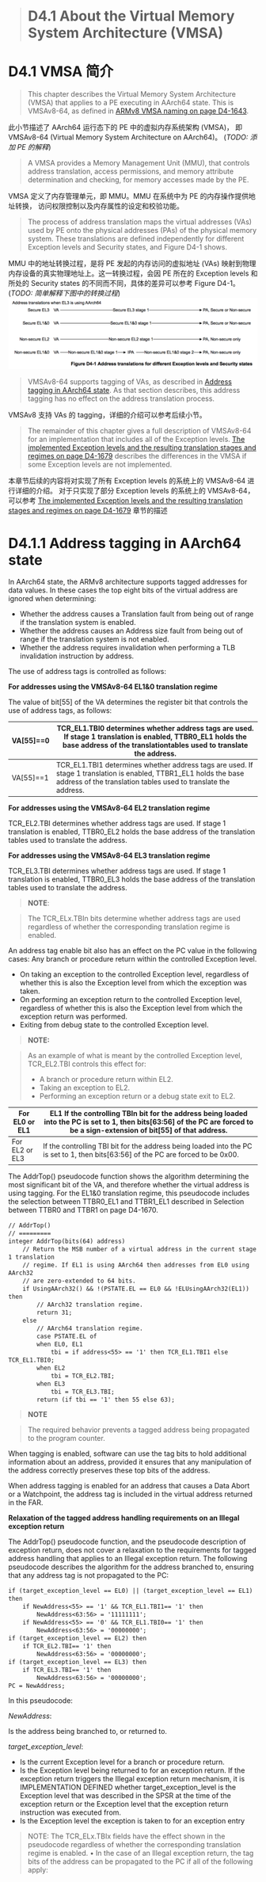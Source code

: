 ># D4.1 About the Virtual Memory System Architecture (VMSA)

# D4.1 VMSA 简介

> This chapter describes the Virtual Memory System Architecture (VMSA) 
 > that applies to a PE executing in AArch64 state.
> This is VMSAv8-64, as defined in [ARMv8 VMSA naming on page D4-1643](todo.md).

此小节描述了 AArch64 运行态下的 PE 中的虚拟内存系统架构 (VMSA)，
即 VMSAv8-64 (Virtual Memory System Architecture on AArch64)。
(*TODO: 添加 PE 的解释*)

> A VMSA provides a Memory Management Unit (MMU), 
 > that controls address translation, access permissions,
 > and memory attribute determination and checking, 
 > for memory accesses made by the PE.

<!-- VMSA 定义了内存管理单元 这句不知道如何翻译会更贴切 -->
VMSA 定义了内存管理单元，即 MMU。MMU 在系统中为 PE 的内存操作提供地址转换，
访问权限控制以及内存属性的设定和校验功能。

> The process of address translation maps the virtual addresses (VAs) used by 
 > PE onto the physical addresses (PAs) of the physical memory system. 
> These translations are defined independently for different Exception levels
 > and Security states, and Figure D4-1 shows.

MMU 中的地址转换过程，是将 PE 发起的内存访问的虚拟地址 (VAs)
映射到物理内存设备的真实物理地址上。这一转换过程，会因 PE 所在的
Exception levels 和所处的 Security states 的不同而不同，具体的差异可以参考 Figure D4-1。
(*TODO: 简单解释下图中的转换过程*)
![](figure_d4_1.png)

> VMSAv8-64 supports tagging of VAs,
 >as described in [Address tagging in AArch64 state](todo.md).
> As that section describes,
 > this address tagging has no effect on the address translation process.

VMSAv8 支持 VAs 的 tagging，详细的介绍可以参考后续小节。

> The remainder of this chapter gives a full description of VMSAv8-64
 > for an implementation that includes all of the Exception levels.
> [The implemented Exception levels and the resulting translation stages and regimes on
 >page D4-1679](todo.md) describes the differences in the VMSA
 > if some Exception levels are not implemented.
 
本章节后续的内容将对实现了所有 Exception levels 的系统上的 VMSAv8-64 进行详细的介绍。
对于只实现了部分 Exception levels 的系统上的  VMSAv8-64，可以参考
[The implemented Exception levels and the resulting translation stages and regimes on page D4-1679](todo.md) 
章节的描述

# D4.1.1 Address tagging in AArch64 state

In AArch64 state, the ARMv8 architecture supports tagged addresses for data values. In these cases the top eight
bits of the virtual address are ignored when determining:
* Whether the address causes a Translation fault from being out of range if the translation system is enabled.
* Whether the address causes an Address size fault from being out of range if the translation system is not
enabled.
* Whether the address requires invalidation when performing a TLB invalidation instruction by address.


The use of address tags is controlled as follows:

**For addresses using the VMSAv8-64 EL1&0 translation regime**

The value of bit[55] of the VA determines the register bit that controls the use of address tags, as
follows:

| VA[55]==0 | TCR_EL1.TBI0 determines whether address tags are used. If stage 1 translation is enabled, TTBR0_EL1 holds the base address of the translationtables used to translate the address.|
| -- | -- |
| VA[55]==1 | TCR_EL1.TBI1 determines whether address tags are used. If stage 1 translation is enabled, TTBR1_EL1 holds the base address of the translation tables used to translate the address.|


**For addresses using the VMSAv8-64 EL2 translation regime**

TCR_EL2.TBI determines whether address tags are used. If stage 1 translation is enabled,
TTBR0_EL2 holds the base address of the translation tables used to translate the address.


**For addresses using the VMSAv8-64 EL3 translation regime**

TCR_EL3.TBI determines whether address tags are used. If stage 1 translation is enabled,
TTBR0_EL3 holds the base address of the translation tables used to translate the address.


>**NOTE**:

>The TCR_ELx.TBIn bits determine whether address tags are used regardless of whether the corresponding
>translation regime is enabled.


An address tag enable bit also has an effect on the PC value in the following cases:
Any branch or procedure return within the controlled Exception level.
* On taking an exception to the controlled Exception level, regardless of whether this is also the Exception
   level from which the exception was taken.
* On performing an exception return to the controlled Exception level, regardless of whether this is also the
   Exception level from which the exception return was performed.
* Exiting from debug state to the controlled Exception level.

>**NOTE:**

>As an example of what is meant by the controlled Exception level, TCR_EL2.TBI controls this effect for:
>* A branch or procedure return within EL2.
>* Taking an exception to EL2.
>* Performing an exception return or a debug state exit to EL2.


| For EL0 or EL1 | EL1 If the controlling TBIn bit for the address being loaded into the PC is set to 1, then bits[63:56] of the PC are forced to be a sign-extension of bit[55] of that address. |
| -- | -- |
| For EL2 or EL3 | If the controlling TBI bit for the address being loaded into the PC is set to 1, then bits[63:56] of the PC are forced to be 0x00. |


The AddrTop() pseudocode function shows the algorithm determining the most significant bit of the VA, and
therefore whether the virtual address is using tagging. For the EL1&0 translation regime, this pseudocode includes
the selection between TTBR0_EL1 and TTBR1_EL1 described in Selection between TTBR0 and TTBR1 on
page D4-1670.

```
// AddrTop()
// =========
integer AddrTop(bits(64) address)
    // Return the MSB number of a virtual address in the current stage 1 translation
    // regime. If EL1 is using AArch64 then addresses from EL0 using AArch32
    // are zero-extended to 64 bits.
    if UsingAArch32() && !(PSTATE.EL == EL0 && !ELUsingAArch32(EL1)) then
        // AArch32 translation regime.
        return 31;
    else
        // AArch64 translation regime.
        case PSTATE.EL of
        when EL0, EL1
            tbi = if address<55> == '1' then TCR_EL1.TBI1 else TCR_EL1.TBI0;
        when EL2
            tbi = TCR_EL2.TBI;
        when EL3
            tbi = TCR_EL3.TBI;
        return (if tbi == '1' then 55 else 63);

```

>**NOTE**

>The required behavior prevents a tagged address being propagated to the program counter.


When tagging is enabled, software can use the tag bits to hold additional information about an address, provided it
ensures that any manipulation of the address correctly preserves these top bits of the address.

When address tagging is enabled for an address that causes a Data Abort or a Watchpoint, the address tag is included
in the virtual address returned in the FAR.


**Relaxation of the tagged address handling requirements on an Illegal exception return**

The AddrTop() pseudocode function, and the pseudocode description of exception return, does not cover a relaxation
to the requirements for tagged address handling that applies to an Illegal exception return. The following
pseudocode describes the algorithm for the address branched to, ensuring that any address tag is not propagated to
the PC:

```
if (target_exception_level == EL0) || (target_exception_level == EL1) then
    if NewAddress<55> == '1' && TCR_EL1.TBI1== '1' then
        NewAddress<63:56> = '11111111';
    if NewAddress<55> == '0' && TCR_EL1.TBI0== '1' then
        NewAddress<63:56> = '00000000';
if (target_exception_level == EL2) then
    if TCR_EL2.TBI== '1' then
        NewAddress<63:56> = '00000000';
if (target_exception_level == EL3) then
    if TCR_EL3.TBI== '1' then
        NewAddress<63:56> = '00000000';
PC = NewAddress;

```

In this pseudocode:

*NewAddress*:

Is the address being branched to, or returned to.

*target_exception_level*:
* Is the current Exception level for a branch or procedure return.
* Is the Exception level being returned to for an exception return.
   If the exception return triggers the Illegal exception return mechanism, it is IMPLEMENTATION
  DEFINED whether target_exception_level is the Exception level that was described in the
 SPSR at the time of the exception return or the Exception level that the exception return
instruction was executed from.
* Is the Exception level the exception is taken to for an exception entry

>NOTE:
The TCR_ELx.TBIx fields have the effect shown in the pseudocode regardless of whether the corresponding
translation regime is enabled.
• In the case of an Illegal exception return, the tag bits of the address can be propagated to the PC if all of the
   following apply:










































































































